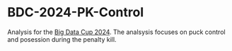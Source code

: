 # BDC-2024-PK-Control
Analysis for the [Big Data Cup 2024](https://www.stathletes.com/big-data-cup/). The analsysis focuses on puck control and posession during the penalty kill.
